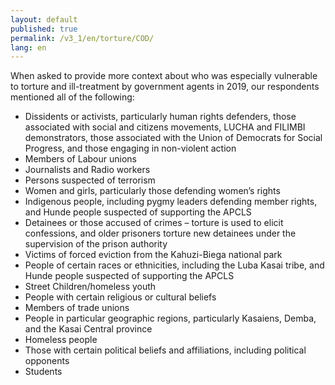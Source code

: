 ```yaml
---
layout: default
published: true
permalink: /v3_1/en/torture/COD/
lang: en
---
```


When asked to provide more context about who was especially vulnerable to torture and ill-treatment by government agents in 2019, our respondents mentioned all of the following:

-	Dissidents or activists, particularly human rights defenders, those associated with social and citizens movements, LUCHA and FILIMBI demonstrators, those associated with the Union of Democrats for Social Progress, and those engaging in non-violent action
-	Members of Labour unions
-	Journalists and Radio workers
-	Persons suspected of terrorism 
-	Women and girls, particularly those defending women’s rights 
-	Indigenous people, including pygmy leaders defending member rights, and Hunde people suspected of supporting the APCLS
-	Detainees or those accused of crimes – torture is used to elicit confessions, and older prisoners torture new detainees under the supervision of the prison authority
-	Victims of forced eviction from the Kahuzi-Biega national park
-	People of certain races or ethnicities, including the Luba Kasai tribe, and Hunde people suspected of supporting the APCLS
-	Street Children/homeless youth
-	People with certain religious or cultural beliefs
-	Members of trade unions
-	People in particular geographic regions, particularly Kasaiens, Demba, and the Kasai Central province
-	Homeless people
-	Those with certain political beliefs and affiliations, including political opponents
-	Students
